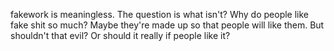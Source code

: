 fakework is meaningless. The question is what isn't? Why do people like fake shit so much? Maybe they're made up so that people will like them. But shouldn't that evil? Or should it really if people like it?
